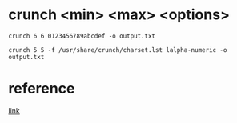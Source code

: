 # crunch \<min> \<max> \<options>
  
```
crunch 6 6 0123456789abcdef -o output.txt
```

```
crunch 5 5 -f /usr/share/crunch/charset.lst lalpha-numeric -o output.txt
```

# reference
<a href="https://www.geeksforgeeks.org/kali-linux-crunch-utility/" >link</a>
